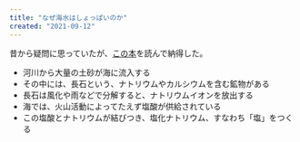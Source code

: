 ```yaml
---
title: "なぜ海水はしょっぱいのか"
created: "2021-09-12"
---
```


昔から疑問に思っていたが、[この本](https://www.amazon.co.jp/%E6%B5%B7%E3%81%AF%E3%81%A9%E3%81%86%E3%81%97%E3%81%A6%E3%81%A7%E3%81%8D%E3%81%9F%E3%81%AE%E3%81%8B-%E3%83%96%E3%83%AB%E3%83%BC%E3%83%90%E3%83%83%E3%82%AF%E3%82%B9-%E8%97%A4%E5%B2%A1-%E6%8F%9B%E5%A4%AA%E9%83%8E/dp/4062578042)を読んで納得した。

- 河川から大量の土砂が海に流入する
- その中には、長石という、ナトリウムやカルシウムを含む鉱物がある
- 長石は風化や雨などで分解すると、ナトリウムイオンを放出する
- 海では、火山活動によってたえず塩酸が供給されている
- この塩酸とナトリウムが結びつき、塩化ナトリウム、すなわち「塩」をつくる
